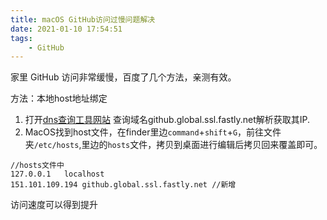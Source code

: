 ```yaml
---
title: macOS GitHub访问过慢问题解决
date: 2021-01-10 17:54:51
tags:
    - GitHub
---
```


家里 GitHub 访问非常缓慢，百度了几个方法，亲测有效。

方法：本地host地址绑定 

1. 打开[dns查询工具网站](http://tool.chinaz.com/dns) 查询域名github.global.ssl.fastly.net解析获取其IP.
2. MacOS找到host文件，在finder里边`command`+`shift`+`G`，前往文件夹`/etc/hosts`,里边的`hosts`文件，拷贝到桌面进行编辑后拷贝回来覆盖即可。

```
//hosts文件中
127.0.0.1	localhost
151.101.109.194 github.global.ssl.fastly.net //新增
```

访问速度可以得到提升